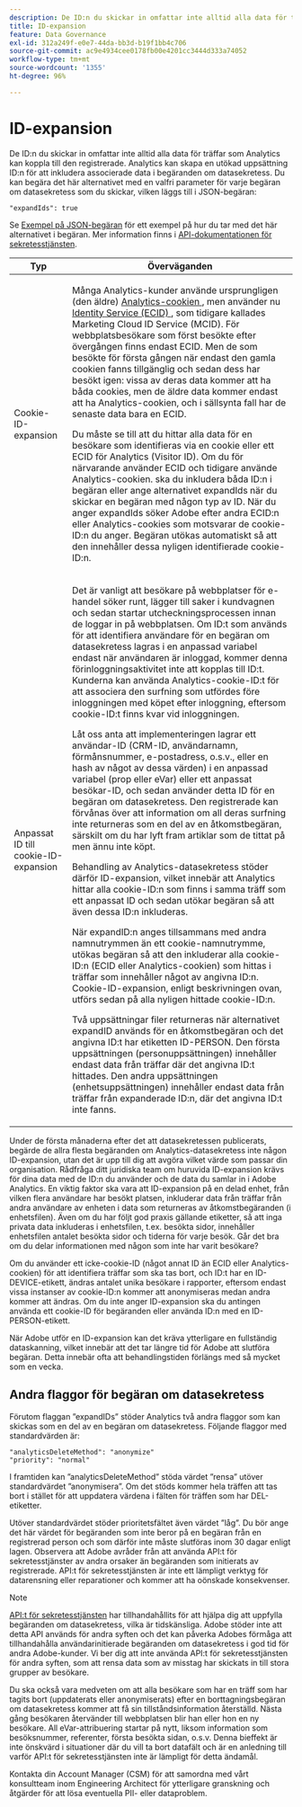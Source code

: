 ```yaml
---
description: De ID:n du skickar in omfattar inte alltid alla data för träffar som Analytics kan koppla till den registrerade. Analytics kan skapa en utökad uppsättning ID:n för att inkludera associerade data i begäranden om datasekretess. Du kan begära det här alternativet med en valfri parameter för varje begäran om datasekretess som du skickar, vilken läggs till i JSON-begäran
title: ID-expansion
feature: Data Governance
exl-id: 312a249f-e0e7-44da-bb3d-b19f1bb4c706
source-git-commit: ac9e4934cee0178fb00e4201cc3444d333a74052
workflow-type: tm+mt
source-wordcount: '1355'
ht-degree: 96%

---
```


# ID-expansion

De ID:n du skickar in omfattar inte alltid alla data för träffar som Analytics kan koppla till den registrerade. Analytics kan skapa en utökad uppsättning ID:n för att inkludera associerade data i begäranden om datasekretess. Du kan begära det här alternativet med en valfri parameter för varje begäran om datasekretess som du skickar, vilken läggs till i JSON-begäran:

```
"expandIds": true
```

Se [Exempel på JSON-begäran](/help/admin/c-data-governance/gdpr-submit-access-delete.md#sample-json-request) för ett exempel på hur du tar med det här alternativet i begäran. Mer information finns i [API-dokumentationen för sekretesstjänsten](https://experienceleague.adobe.com/docs/experience-platform/privacy/api/overview.html).

<table id="table_A10CA8DC8C1643CF84A4DF30A6740D51"> 
 <thead> 
  <tr> 
   <th colname="col1" class="entry"> Typ </th> 
   <th colname="col2" class="entry"> Överväganden </th> 
  </tr> 
 </thead>
 <tbody> 
  <tr> 
   <td colname="col1"> <p>Cookie-ID-expansion </p> </td> 
   <td colname="col2"> <p>Många Analytics-kunder använde ursprungligen (den äldre) <a href="https://experienceleague.adobe.com/docs/core-services/interface/ec-cookies/cookies-privacy.html"> Analytics-cookien </a>, men använder nu <a href="https://experienceleague.adobe.com/docs/id-service/using/home.html"> Identity Service (ECID) </a>, som tidigare kallades Marketing Cloud ID Service (MCID). För webbplatsbesökare som först besökte efter övergången finns endast ECID. Men de som besökte för första gången när endast den gamla cookien fanns tillgänglig och sedan dess har besökt igen: vissa av deras data kommer att ha båda cookies, men de äldre data kommer endast att ha Analytics-cookien, och i sällsynta fall har de senaste data bara en ECID. </p> <p>Du måste se till att du hittar alla data för en besökare som identifieras via en cookie eller ett ECID för Analytics (Visitor ID). Om du för närvarande använder ECID och tidigare använde Analytics-cookien. ska du inkludera båda ID:n i begäran eller ange alternativet expandIds när du skickar en begäran med någon typ av ID. När du anger expandIds söker Adobe efter andra ECID:n eller Analytics-cookies som motsvarar de cookie-ID:n du anger. Begäran utökas automatiskt så att den innehåller dessa nyligen identifierade cookie-ID:n. </p> </td> 
  </tr> 
  <tr> 
   <td colname="col1"> <p>Anpassat ID till cookie-ID-expansion </p> </td> 
   <td colname="col2"> <p>Det är vanligt att besökare på webbplatser för e-handel söker runt, lägger till saker i kundvagnen och sedan startar utcheckningsprocessen innan de loggar in på webbplatsen. Om ID:t som används för att identifiera användare för en begäran om datasekretess lagras i en anpassad variabel endast när användaren är inloggad, kommer denna förinloggningsaktivitet inte att kopplas till ID:t. Kunderna kan använda Analytics-cookie-ID:t för att associera den surfning som utfördes före inloggningen med köpet efter inloggning, eftersom cookie-ID:t finns kvar vid inloggningen. </p> <p>Låt oss anta att implementeringen lagrar ett användar-ID (CRM-ID, användarnamn, förmånsnummer, e-postadress, o.s.v., eller en hash av något av dessa värden) i en anpassad variabel (prop eller eVar) eller ett anpassat besökar-ID, och sedan använder detta ID för en begäran om datasekretess. Den registrerade kan förvånas över att information om all deras surfning inte returneras som en del av en åtkomstbegäran, särskilt om du har lyft fram artiklar som de tittat på men ännu inte köpt. </p> <p>Behandling av Analytics-datasekretess stöder därför ID-expansion, vilket innebär att Analytics hittar alla cookie-ID:n som finns i samma träff som ett anpassat ID och sedan utökar begäran så att även dessa ID:n inkluderas. </p> <p>När expandID:n anges tillsammans med andra namnutrymmen än ett cookie-namnutrymme, utökas begäran så att den inkluderar alla cookie-ID:n (ECID eller Analytics-cookien) som hittas i träffar som innehåller något av angivna ID:n. Cookie-ID-expansion, enligt beskrivningen ovan, utförs sedan på alla nyligen hittade cookie-ID:n. </p> <p>Två uppsättningar filer returneras när alternativet expandID används för en åtkomstbegäran och det angivna ID:t har etiketten ID-PERSON. Den första uppsättningen (personuppsättningen) innehåller endast data från träffar där det angivna ID:t hittades. Den andra uppsättningen (enhetsuppsättningen) innehåller endast data från träffar från expanderade ID:n, där det angivna ID:t inte fanns. </p> </td> 
  </tr> 
 </tbody> 
</table>

Under de första månaderna efter det att datasekretessen publicerats, begärde de allra flesta begäranden om Analytics-datasekretess inte någon ID-expansion, utan det är upp till dig att avgöra vilket värde som passar din organisation. Rådfråga ditt juridiska team om huruvida ID-expansion krävs för dina data med de ID:n du använder och de data du samlar in i Adobe Analytics. En viktig faktor ska vara att ID-expansion på en delad enhet, från vilken flera användare har besökt platsen, inkluderar data från träffar från andra användare av enheten i data som returneras av åtkomstbegäranden (i enhetsfilen). Även om du har följt god praxis gällande etiketter, så att inga privata data inkluderas i enhetsfilen, t.ex. besökta sidor, innehåller enhetsfilen antalet besökta sidor och tiderna för varje besök. Går det bra om du delar informationen med någon som inte har varit besökare?

Om du använder ett icke-cookie-ID (något annat ID än ECID eller Analytics-cookien) för att identifiera träffar som ska tas bort, och ID:t har en ID-DEVICE-etikett, ändras antalet unika besökare i rapporter, eftersom endast vissa instanser av cookie-ID:n kommer att anonymiseras medan andra kommer att ändras. Om du inte anger ID-expansion ska du antingen använda ett cookie-ID för begäranden eller använda ID:n med en ID-PERSON-etikett.

När Adobe utför en ID-expansion kan det kräva ytterligare en fullständig dataskanning, vilket innebär att det tar längre tid för Adobe att slutföra begäran. Detta innebär ofta att behandlingstiden förlängs med så mycket som en vecka.

## Andra flaggor för begäran om datasekretess

Förutom flaggan ”expandIDs” stöder Analytics två andra flaggor som kan skickas som en del av en begäran om datasekretess. Följande flaggor med standardvärden är:

```
"analyticsDeleteMethod": "anonymize"
"priority": "normal"
```

I framtiden kan ”analyticsDeleteMethod” stöda värdet ”rensa” utöver standardvärdet ”anonymisera”. Om det stöds kommer hela träffen att tas bort i stället för att uppdatera värdena i fälten för träffen som har DEL-etiketter.

Utöver standardvärdet stöder prioritetsfältet även värdet ”låg”. Du bör ange det här värdet för begäranden som inte beror på en begäran från en registrerad person och som därför inte måste slutföras inom 30 dagar enligt lagen. Observera att Adobe avråder från att använda API:t för sekretesstjänster av andra orsaker än begäranden som initierats av registrerade. API:t för sekretesstjänsten är inte ett lämpligt verktyg för datarensning eller reparationer och kommer att ha oönskade konsekvenser.

>[!NOTE]
>
>[API:t för sekretesstjänsten](https://experienceleague.adobe.com/docs/experience-platform/privacy/api/overview.html) har tillhandahållits för att hjälpa dig att uppfylla begäranden om datasekretess, vilka är tidskänsliga. Adobe stöder inte att detta API används för andra syften och det kan påverka Adobes förmåga att tillhandahålla användarinitierade begäranden om datasekretess i god tid för andra Adobe-kunder. Vi ber dig att inte använda API:t för sekretesstjänsten för andra syften, som att rensa data som av misstag har skickats in till stora grupper av besökare.

Du ska också vara medveten om att alla besökare som har en träff som har tagits bort (uppdaterats eller anonymiserats) efter en borttagningsbegäran om datasekretess kommer att få sin tillståndsinformation återställd. Nästa gång besökaren återvänder till webbplatsen blir han eller hon en ny besökare. All eVar-attribuering startar på nytt, liksom information som besöksnummer, referenter, första besökta sidan, o.s.v. Denna bieffekt är inte önskvärd i situationer där du vill ta bort datafält och är en anledning till varför API:t för sekretesstjänsten inte är lämpligt för detta ändamål.

Kontakta din Account Manager (CSM) för att samordna med vårt konsultteam inom Engineering Architect för ytterligare granskning och åtgärder för att lösa eventuella PII- eller dataproblem.
